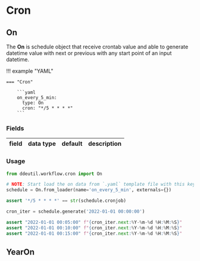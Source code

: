 # Cron

## On

The **On** is schedule object that receive crontab value and able to generate
datetime value with next or previous with any start point of an input datetime.

!!! example "YAML"

    === "Cron"

        ```yaml
        on_every_5_min:
          type: On
          cron: "*/5 * * * *"
        ```

### Fields

| field          | data type   |    default    | description |
|----------------|-------------|:-------------:|-------------|

### Usage

```python
from ddeutil.workflow.cron import On

# NOTE: Start load the on data from `.yaml` template file with this key.
schedule = On.from_loader(name='on_every_5_min', externals={})

assert '*/5 * * * *' == str(schedule.cronjob)

cron_iter = schedule.generate('2022-01-01 00:00:00')

assert "2022-01-01 00:05:00" f"{cron_iter.next:%Y-%m-%d %H:%M:%S}"
assert "2022-01-01 00:10:00" f"{cron_iter.next:%Y-%m-%d %H:%M:%S}"
assert "2022-01-01 00:15:00" f"{cron_iter.next:%Y-%m-%d %H:%M:%S}"
```

## YearOn
